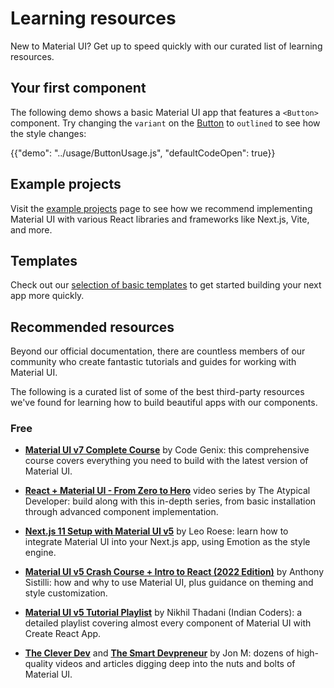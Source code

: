 # Learning resources

<p class="description">New to Material UI? Get up to speed quickly with our curated list of learning resources.</p>

## Your first component

The following demo shows a basic Material UI app that features a `<Button>` component.
Try changing the `variant` on the [Button](/material-ui/react-button/) to `outlined` to see how the style changes:

{{"demo": "../usage/ButtonUsage.js", "defaultCodeOpen": true}}

## Example projects

Visit the [example projects](/material-ui/getting-started/example-projects/) page to see how we recommend implementing Material UI with various React libraries and frameworks like Next.js, Vite, and more.

## Templates

Check out our [selection of basic templates](/material-ui/getting-started/templates/) to get started building your next app more quickly.

## Recommended resources

Beyond our official documentation, there are countless members of our community who create fantastic tutorials and guides for working with Material UI.

The following is a curated list of some of the best third-party resources we've found for learning how to build beautiful apps with our components.

### Free

- **[Material UI v7 Complete Course](https://www.youtube.com/watch?v=XQVcsGbMBCM)** by Code Genix: this comprehensive course covers everything you need to build with the latest version of Material UI.

- **[React + Material UI - From Zero to Hero](https://www.youtube.com/playlist?list=PLDxCaNaYIuUlG5ZqoQzFE27CUOoQvOqnQ)** video series by The Atypical Developer: build along with this in-depth series, from basic installation through advanced component implementation.

- **[Next.js 11 Setup with Material UI v5](https://www.youtube.com/watch?v=IFaFFmPYyMI)** by Leo Roese: learn how to integrate Material UI into your Next.js app, using Emotion as the style engine.

- **[Material UI v5 Crash Course + Intro to React (2022 Edition)](https://www.youtube.com/watch?v=_W3uuxDnySQ)** by Anthony Sistilli: how and why to use Material UI, plus guidance on theming and style customization.

- **[Material UI v5 Tutorial Playlist](https://www.youtube.com/playlist?list=PLlR2O33QQkfXnZMMZC0y22gLayBbB1UQd)** by Nikhil Thadani (Indian Coders): a detailed playlist covering almost every component of Material UI with Create React App.

- **[The Clever Dev](https://www.youtube.com/channel/UCb6AZy0_D1y661PMZck3jOw)** and **[The Smart Devpreneur](https://smartdevpreneur.com/category/javascript/material-ui/)** by Jon M: dozens of high-quality videos and articles digging deep into the nuts and bolts of Material UI.

